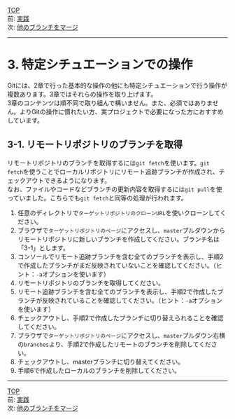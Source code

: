 [TOP](../README.md)   
前: [実践](../basic/basic-practice.md)  
次: [他のブランチをマージ](./merge.md)  

---

# 3. 特定シチュエーションでの操作
Gitには、2章で行った基本的な操作の他にも特定シチュエーションで行う操作が複数あります。3章ではそれらの操作を取り上げます。  
3章のコンテンツは順不同で取り組んで構いません。また、必須ではありません。よりGitの操作に慣れたい方、実プロジェクトで必要になった方におすすめしています。

## 3-1. リモートリポジトリのブランチを取得
リモートリポジトリのブランチを取得するには`git fetch`を使います。`git fetch`を使うことでローカルリポジトリにリモート追跡ブランチが作成され、チェックアウトできるようになります。  
なお、ファイルやコードなどブランチの更新内容を取得するには`git pull`を使っていました。こちらでも`git fetch`と同等の処理が行われます。

1. 任意のディレクトリで`ターゲットリポジトリのクローンURL`を使いクローンしてください。
2. ブラウザで`ターゲットリポジトリのページ`にアクセスし、`master`プルダウンからリモートリポジトリに新しいブランチを作成してください。ブランチ名は「3-1」とします。
3. コンソールでリモート追跡ブランチを含む全てのブランチを表示し、手順2で作成したブランチがまだ反映されていないことを確認してください。（ヒント：`-a`オプションを使います）
4. リモートリポジトリのブランチを取得してください。
5. リモート追跡ブランチを含む全てのブランチを表示し、手順2で作成したブランチが反映されていることを確認してください。（ヒント：`-a`オプションを使います）
6. チェックアウトし、手順2で作成したブランチに切り替えられることを確認してください。
7. ブラウザで`ターゲットリポジトリのページ`にアクセスし、`master`プルダウン右横の`branches`より、手順2で作成したリモートのブランチを削除してください。
8. チェックアウトし、masterブランチに切り替えてください。
9. 手順6で作成したローカルのブランチを削除してください。

--- 

[TOP](../README.md)   
前: [実践](../basic/basic-practice.md)  
次: [他のブランチをマージ](./merge.md)  